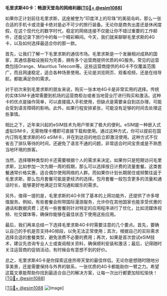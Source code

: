 **毛里求斯4G卡：畅游天堂岛的网络利器[[TG💪+ @esim1088](https://t.me/s/esim1088)]**

如果你正计划前往毛里求斯，这座被誉为“印度洋上的珍珠”的美丽岛屿，那么一张合适的手机卡或流量卡绝对是必不可少的旅行装备。无论你是商务出差还是休闲度假，在这个现代化的数字时代，稳定的网络连接不仅能让你不错过重要的工作邮件，还能记录下旅行中的每一个精彩瞬间。今天，我们就来聊聊毛里求斯的4G卡，以及如何选择最适合你的那一款。

首先，让我们了解一下毛里求斯的通信市场。毛里求斯是一个发展相对成熟的国家，其通信基础设施较为完善，拥有多个运营商提供优质的4G服务。常见的运营商包括Orange、Mauritius Telecom等。这些运营商提供的4G卡不仅覆盖范围广，而且网速稳定，适合各种场景使用。无论是浏览网页、观看视频，还是在线导航，都能满足你的需求。

对于初次来到毛里求斯的朋友来说，购买一张本地4G卡是非常实用的选择。传统的实体SIM卡通常需要到机场的运营商柜台或者当地营业厅进行购买和激活。这种卡的优点是操作简单，可以直接插入手机使用，但缺点是需要亲自到店办理，可能会受到语言障碍的影响。此外，如果行程安排紧张，可能没有足够的时间去处理这些事情。

相比之下，近年来兴起的eSIM技术为用户带来了极大的便利。eSIM是一种嵌入式虚拟SIM卡，无需物理卡槽即可直接下载和使用。通过这种方式，你可以提前在国内订购毛里求斯的4G eSIM卡，并在到达目的地后立即激活使用。这种方式不仅省去了排队等待的时间，还避免了语言不通的问题，非常适合时间宝贵或是不熟悉当地环境的旅客。

当然，选择哪种类型的卡还需要根据个人的需求来决定。如果你只是短期访问毛里求斯，比如参加一次为期一周的假期，那么可以选择按日计费的流量套餐。这类套餐通常价格实惠，适合偶尔使用网络的人群。而如果你计划长期居住或频繁往返于毛里求斯，那么包月套餐可能是更经济的选择。包月套餐一般包含更多的流量和通话时长，能够更好地满足日常沟通和娱乐的需求。

另外，值得一提的是，毛里求斯的4G卡除了基本的上网功能外，还提供了许多增值服务。例如，有些套餐会附带国际漫游服务，允许你在其他国家也能享受优惠的通话和数据资费；还有一些套餐则针对特定的应用程序进行了优化，比如流媒体视频、社交媒体等，确保你能够在最佳状态下使用这些应用。

最后，我们再来总结一下选择毛里求斯4G卡时需要注意的几个要点。首先，要确认自己的手机是否支持4G频段，以免无法正常使用；其次，根据自己的实际需求选择合适的套餐类型，避免浪费不必要的费用；再次，如果是首次尝试eSIM技术，建议先咨询专业人士或查阅相关资料，确保顺利安装和激活；最后，记得随时关注运营商的促销活动，有时候会有意想不到的好价。

总之，毛里求斯4G卡是你探索这座热带天堂的最佳伴侣。无论你是想随时随地分享美景，还是需要保持与外界的联系，一张优质的4G卡都能助你一臂之力。希望这篇文章能帮助你找到最适合自己的解决方案，让每一次出行都更加轻松愉快！[[TG💪+ @esim1088](https://t.me/s/esim1088)]

[[TG💪+ @esim1088](https://t.me/s/esim1088) ![Image](https://i.postimg.cc/4NQfJmqS/Snipaste-2025-05-13-00-14-12.png)]